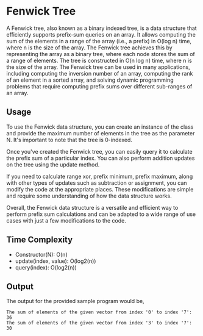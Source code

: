 # Fenwick Tree

A Fenwick tree, also known as a binary indexed tree, is a data structure that efficiently supports prefix-sum queries on an array. It allows computing the sum of the elements in a range of the array (i.e., a prefix) in O(log n) time, where n is the size of the array. The Fenwick tree achieves this by representing the array as a binary tree, where each node stores the sum of a range of elements. The tree is constructed in O(n log n) time, where n is the size of the array. The Fenwick tree can be used in many applications, including computing the inversion number of an array, computing the rank of an element in a sorted array, and solving dynamic programming problems that require computing prefix sums over different sub-ranges of an array.

## Usage

To use the Fenwick data structure, you can create an instance of the class and provide the maximum number of elements in the tree as the parameter N. It's important to note that the tree is 0-indexed.

Once you've created the Fenwick tree, you can easily query it to calculate the prefix sum of a particular index. You can also perform addition updates on the tree using the update method.

If you need to calculate range xor, prefix minimum, prefix maximum, along with other types of updates such as subtraction or assignment, you can modify the code at the appropriate places. These modifications are simple and require some understanding of how the data structure works.

Overall, the Fenwick data structure is a versatile and efficient way to perform prefix sum calculations and can be adapted to a wide range of use cases with just a few modifications to the code.

## Time Complexity

- Constructor(N): O(n)
- update(index, value): O(log2(n))
- query(index): O(log2(n))

## Output

The output for the provided sample program would be,

    The sum of elements of the given vector from index '0' to index '7': 36
    The sum of elements of the given vector from index '3' to index '7': 30